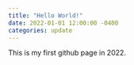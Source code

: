 ```yaml
---
title: "Hello World!"
date: 2022-01-01 12:00:00 -0400
categories: update
---
```

This is my first github page in 2022.

